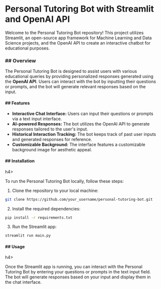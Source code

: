 <h1> Personal Tutoring Bot with Streamlit and OpenAI API</h1>

Welcome to the Personal Tutoring Bot repository! This project utilizes Streamlit, an open-source app framework for Machine Learning and Data Science projects, and the OpenAI API to create an interactive chatbot for educational purposes.

<h3>## Overview</h3>

The Personal Tutoring Bot is designed to assist users with various educational queries by providing personalized responses generated using the <strong>OpenAI API</strong>. Users can interact with the bot by inputting their questions or prompts, and the bot will generate relevant responses based on the input.

<h4>## Features</h4>

- **Interactive Chat Interface:** Users can input their questions or prompts via a text input interface.
- **AI-powered Responses:** The bot utilizes the OpenAI API to generate responses tailored to the user's input.
- **Historical Interaction Tracking:** The bot keeps track of past user inputs and generated responses for reference.
- **Customizable Background:** The interface features a customizable background image for aesthetic appeal.

<h4>## Installation</h4>h4>

To run the Personal Tutoring Bot locally, follow these steps:

1. Clone the repository to your local machine:

```bash
git clone https://github.com/your_username/personal-tutoring-bot.git
```

2. Install the required dependencies:

```bash
pip install -r requirements.txt
```

3. Run the Streamlit app:

```bash
streamlit run main.py
```

<h4>## Usage</h4>h4>

Once the Streamlit app is running, you can interact with the Personal Tutoring Bot by entering your questions or prompts in the text input field. The bot will generate responses based on your input and display them in the chat interface.

